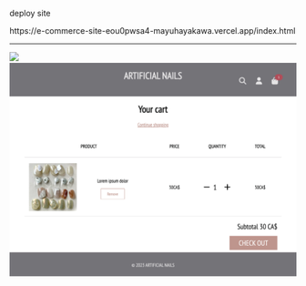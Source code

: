 <p>deploy site</p>
https://e-commerce-site-eou0pwsa4-mayuhayakawa.vercel.app/index.html

***
<img src="./aseets/demo_home.png">
<img src="./aseets/demo_cart.png">
